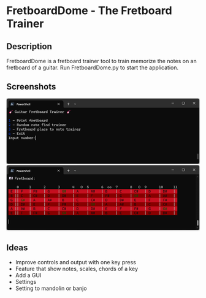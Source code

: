 # FretboardDome - The Fretboard Trainer

## Description

FretboardDome is a fretboard trainer tool to train memorize the notes on an fretboard of a guitar.
Run FretboardDome.py to start the application.

## Screenshots

![](files/Menu.png)
![](files/FretboardTrainer.png)

## Ideas

- Improve controls and output with one key press
- Feature that show notes, scales, chords of a key
- Add a GUI
- Settings
- Setting to mandolin or banjo